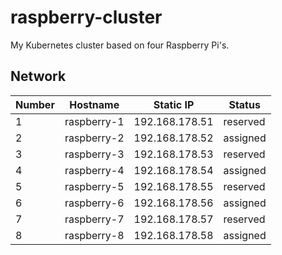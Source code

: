 # raspberry-cluster
My Kubernetes cluster based on four Raspberry Pi's. 

## Network

| Number | Hostname    | Static IP      | Status   |
| ------ |-------------|----------------|----------|
| 1      | raspberry-1 | 192.168.178.51 | reserved |
| 2      | raspberry-2 | 192.168.178.52 | assigned |
| 3      | raspberry-3 | 192.168.178.53 | reserved |
| 4      | raspberry-4 | 192.168.178.54 | assigned |
| 5      | raspberry-5 | 192.168.178.55 | reserved |
| 6      | raspberry-6 | 192.168.178.56 | assigned |
| 7      | raspberry-7 | 192.168.178.57 | reserved |
| 8      | raspberry-8 | 192.168.178.58 | assigned |
